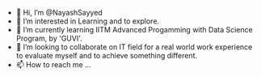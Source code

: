 - 👋 Hi, I’m @NayashSayyed
- 👀 I’m interested in Learning and to explore.
- 🌱 I’m currently learning IITM Advanced Progamming with Data Science Program, by 'GUVI'.
- 💞️ I’m looking to collaborate on IT field for a real world work experience to evaluate myself and to achieve something different. 
- 📫 How to reach me ...

<!---
NayashSayyed/NayashSayyed is a ✨ special ✨ repository because its `README.md` (this file) appears on your GitHub profile.
You can click the Preview link to take a look at your changes.
--->
